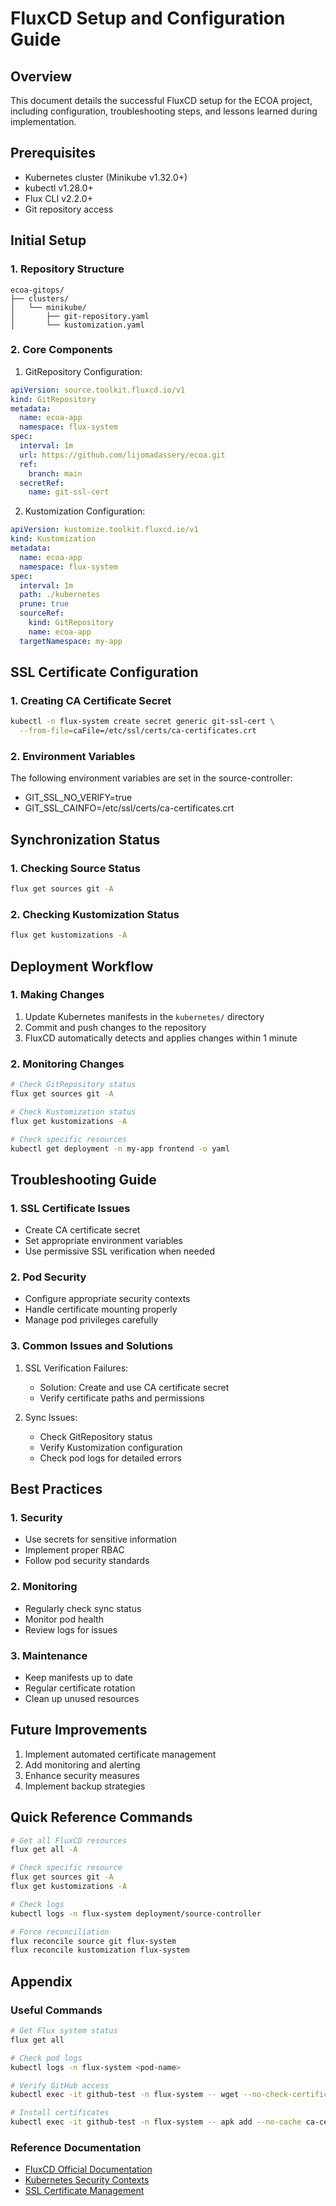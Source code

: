 # FluxCD Setup and Configuration Guide

## Overview
This document details the successful FluxCD setup for the ECOA project, including configuration, troubleshooting steps, and lessons learned during implementation.

## Prerequisites
- Kubernetes cluster (Minikube v1.32.0+)
- kubectl v1.28.0+
- Flux CLI v2.2.0+
- Git repository access

## Initial Setup

### 1. Repository Structure
```
ecoa-gitops/
├── clusters/
│   └── minikube/
│       ├── git-repository.yaml
│       └── kustomization.yaml
```

### 2. Core Components
1. GitRepository Configuration:
```yaml
apiVersion: source.toolkit.fluxcd.io/v1
kind: GitRepository
metadata:
  name: ecoa-app
  namespace: flux-system
spec:
  interval: 1m
  url: https://github.com/lijomadassery/ecoa.git
  ref:
    branch: main
  secretRef:
    name: git-ssl-cert
```

2. Kustomization Configuration:
```yaml
apiVersion: kustomize.toolkit.fluxcd.io/v1
kind: Kustomization
metadata:
  name: ecoa-app
  namespace: flux-system
spec:
  interval: 1m
  path: ./kubernetes
  prune: true
  sourceRef:
    kind: GitRepository
    name: ecoa-app
  targetNamespace: my-app
```

## SSL Certificate Configuration

### 1. Creating CA Certificate Secret
```bash
kubectl -n flux-system create secret generic git-ssl-cert \
  --from-file=caFile=/etc/ssl/certs/ca-certificates.crt
```

### 2. Environment Variables
The following environment variables are set in the source-controller:
- GIT_SSL_NO_VERIFY=true
- GIT_SSL_CAINFO=/etc/ssl/certs/ca-certificates.crt

## Synchronization Status

### 1. Checking Source Status
```bash
flux get sources git -A
```

### 2. Checking Kustomization Status
```bash
flux get kustomizations -A
```

## Deployment Workflow

### 1. Making Changes
1. Update Kubernetes manifests in the `kubernetes/` directory
2. Commit and push changes to the repository
3. FluxCD automatically detects and applies changes within 1 minute

### 2. Monitoring Changes
```bash
# Check GitRepository status
flux get sources git -A

# Check Kustomization status
flux get kustomizations -A

# Check specific resources
kubectl get deployment -n my-app frontend -o yaml
```

## Troubleshooting Guide

### 1. SSL Certificate Issues
- Create CA certificate secret
- Set appropriate environment variables
- Use permissive SSL verification when needed

### 2. Pod Security
- Configure appropriate security contexts
- Handle certificate mounting properly
- Manage pod privileges carefully

### 3. Common Issues and Solutions
1. SSL Verification Failures:
   - Solution: Create and use CA certificate secret
   - Verify certificate paths and permissions

2. Sync Issues:
   - Check GitRepository status
   - Verify Kustomization configuration
   - Check pod logs for detailed errors

## Best Practices

### 1. Security
- Use secrets for sensitive information
- Implement proper RBAC
- Follow pod security standards

### 2. Monitoring
- Regularly check sync status
- Monitor pod health
- Review logs for issues

### 3. Maintenance
- Keep manifests up to date
- Regular certificate rotation
- Clean up unused resources

## Future Improvements
1. Implement automated certificate management
2. Add monitoring and alerting
3. Enhance security measures
4. Implement backup strategies

## Quick Reference Commands
```bash
# Get all FluxCD resources
flux get all -A

# Check specific resource
flux get sources git -A
flux get kustomizations -A

# Check logs
kubectl logs -n flux-system deployment/source-controller

# Force reconciliation
flux reconcile source git flux-system
flux reconcile kustomization flux-system
```

## Appendix

### Useful Commands
```bash
# Get Flux system status
flux get all

# Check pod logs
kubectl logs -n flux-system <pod-name>

# Verify GitHub access
kubectl exec -it github-test -n flux-system -- wget --no-check-certificate -qO- https://api.github.com/zen

# Install certificates
kubectl exec -it github-test -n flux-system -- apk add --no-cache ca-certificates
```

### Reference Documentation
- [FluxCD Official Documentation](https://fluxcd.io/docs/)
- [Kubernetes Security Contexts](https://kubernetes.io/docs/tasks/configure-pod-container/security-context/)
- [SSL Certificate Management](https://kubernetes.io/docs/tasks/tls/managing-tls-in-a-cluster/) 